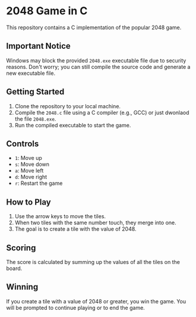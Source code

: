 # 2048 Game in C
This repository contains a C implementation of the popular 2048 game.

## Important Notice
Windows may block the provided `2048.exe` executable file due to security reasons. Don't worry; you can still compile the source code and generate a new executable file.

## Getting Started
1. Clone the repository to your local machine.
2. Compile the `2048.c` file using a C compiler (e.g., GCC) or just dwonlaod the file `2048.exe`.
3. Run the compiled executable to start the game.

## Controls
+ `1`: Move up
+ `s`: Move down
+ `a`: Move left
+ `d`: Move right
+ `r`: Restart the game

##  How to Play
1. Use the arrow keys to move the tiles.
2. When two tiles with the same number touch, they merge into one.
3. The goal is to create a tile with the value of 2048.

## Scoring
The score is calculated by summing up the values of all the tiles on the board.

## Winning
If you create a tile with a value of 2048 or greater, you win the game. You will be prompted to continue playing or to end the game.
